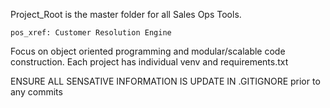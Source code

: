Project_Root is the master folder for all Sales Ops Tools. 

    pos_xref: Customer Resolution Engine

Focus on object oriented programming and modular/scalable code construction. 
Each project has individual venv and requirements.txt

ENSURE ALL SENSATIVE INFORMATION IS UPDATE IN .GITIGNORE prior to any commits
